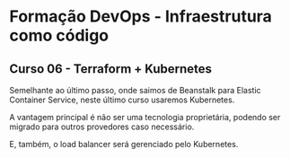 # Formação DevOps - Infraestrutura como código
## Curso 06 - Terraform + Kubernetes

Semelhante ao último passo, onde saimos de Beanstalk para Elastic Container Service, 
neste último curso usaremos Kubernetes.

A vantagem principal é não ser uma tecnologia proprietária, 
podendo ser migrado para outros provedores caso necessário.

E, também, o load balancer será gerenciado pelo Kubernetes.